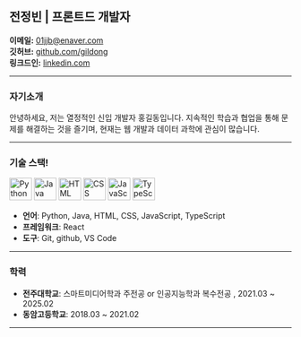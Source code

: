 ## 전정빈 | 프론트드 개발자

**이메일:** 01jjb@enaver.com  
**깃허브:** [github.com/gildong](https://github.com/gildong)  
**링크드인:** [linkedin.com]([https://linkedin.com](https://www.linkedin.com/in/jeongbin-jeon-0b54a331a/))  

---

### 자기소개
안녕하세요, 저는 열정적인 신입 개발자 홍길동입니다. 지속적인 학습과 협업을 통해 문제를 해결하는 것을 즐기며, 현재는 웹 개발과 데이터 과학에 관심이 많습니다.

---

### 기술 스택!

<img src="https://cdn.simpleicons.org/python" alt="Python" width="40" height="40">
<img src="https://cdn.simpleicons.org/java" alt="Java" width="40" height="40">
<img src="https://cdn.simpleicons.org/html5" alt="HTML" width="40" height="40">
<img src="https://cdn.simpleicons.org/css3" alt="CSS" width="40" height="40">
<img src="https://cdn.simpleicons.org/javascript" alt="JavaScript" width="40" height="40">
<img src="https://cdn.simpleicons.org/typescript" alt="TypeScript" width="40" height="40">

- **언어**: Python, Java, HTML, CSS, JavaScript, TypeScript
- **프레임워크**: React
- **도구**: Git, github, VS Code

---


### 학력
- **전주대학교**: 스마트미디어학과 주전공 or 인공지능학과 복수전공 , 2021.03 ~ 2025.02
- **동암고등학교**: 2018.03 ~ 2021.02

---
